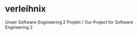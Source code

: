 verleihnix
==========

Unser Software-Engineering 2 Projekt / Our Project for Software Engineering 2
